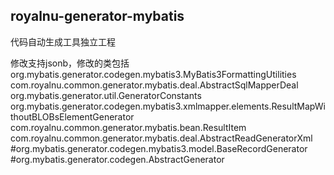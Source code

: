 ## royalnu-generator-mybatis

代码自动生成工具独立工程


修改支持jsonb，修改的类包括
org.mybatis.generator.codegen.mybatis3.MyBatis3FormattingUtilities
com.royalnu.common.generator.mybatis.deal.AbstractSqlMapperDeal
org.mybatis.generator.util.GeneratorConstants
org.mybatis.generator.codegen.mybatis3.xmlmapper.elements.ResultMapWithoutBLOBsElementGenerator
com.royalnu.common.generator.mybatis.bean.ResultItem
com.royalnu.common.generator.mybatis.deal.AbstractReadGeneratorXml
#org.mybatis.generator.codegen.mybatis3.model.BaseRecordGenerator
#org.mybatis.generator.codegen.AbstractGenerator